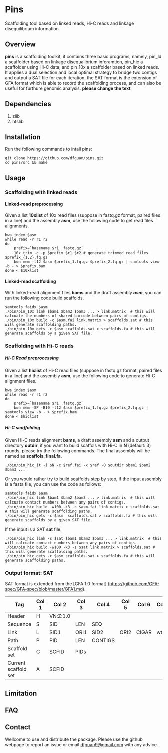 # Pins 

Scaffolding tool based on linked reads, Hi-C reads and linkage disequilibrium information. 

## Overview

**pins** is a scaffolding toolkit, it contains three basic programs, namely, pin\_ld a scaffolder based on linkage disequalibrium inforamtion, pin\_hic a scaffolder using Hi-C data, and pin\_10x a scaffolder based on linked reads. It applies a dual selection and local optimal strategy to bridge two contigs and output a SAT file for each iteration, the SAT format is the extension of GFA format which is able to record the scaffolding process, and can also be useful for furthure genomic analysis. **please change the text**


## Dependencies

1. zlib
2. htslib 



## Installation
Run the following commands to intall pins:

```
git clone https://github.com/dfguan/pins.git
cd pins/src && make

```

## Usage
### Scaffolding with linked reads
#### Linked-read preprocessing
Given a list **10xlist** of 10x read files (suppose in fastq.gz format, paired files in a line) and the assembly **asm**, use the following code to get read files alignments. 

```
bwa index $asm
while read -r r1 r2
do
	prefix=`basename $r1 .fastq.gz`
	10x_trim -c -p $prefix $r1 $r2 # generate trimmed read files $prefix_{1,2}.fq.gz
	bwa mem -t12 $asm $prefix_1.fq.gz $prefix_2.fq.gz | samtools view -b - > $prefix.bam
done < $10xlist
```
#### Linked-read scaffolding
With linked-read alignment files **bams** and the draft assembly ***asm***, you can run the following code build scaffolds.

```
samtools faidx $asm
./bin/pin_10x link $bam1 $bam2 $bam3 ... > link.matrix  # this will calcuate the numbers of shared barcode between pairs of contigs.
./bin/pin_10x build -c $asm.fai link.matrix > scaffolds.sat # this will generate scaffolding paths. 
./bin/pin_10x gets -c $asm scaffolds.sat > scaffolds.fa # this will generate scaffolds by a given SAT file.
```


### Scaffolding with Hi-C reads
##### Hi-C Read preprocessing
Given a list **hiclist** of Hi-C read files (suppose in fastq.gz format, paired files in a line) and the assembly **asm**, use the following code to generate Hi-C alignment files. 

```
bwa index $asm
while read -r r1 r2
do
	prefix=`basename $r1 .fastq.gz`
	bwa mem -SP -B10 -t12 $asm $prefix_1.fq.gz $prefix_2.fq.gz | samtools view -b - > $prefix.bam
done < $hiclist
```

##### Hi-C scaffolding


Given Hi-C reads alignment **bams**, a draft assembly **asm** and a output directory **outdir**, if you want to build scaffols with Hi-C in **N** (default: 3) rounds, please try the following commands. The final assembly will be named as **scaffols_final.fa**.

```
./bin/pin_hic_it -i $N -c $ref.fai -x $ref -O $outdir $bam1 $bam2 $bam3 ... 
```

Or you would rather try to build scaffolds step by step, if the input assembly is a fasta file, you can use the code as follows:

```
samtools faidx $asm
./bin/pin_hic link $bam1 $bam2 $bam3 ... > link.matrix  # this will calcuate contact numbers between any pairs of contigs.
./bin/pin_hic build -w100 -k3 -c $asm.fai link.matrix > scaffolds.sat # this will generate scaffolding paths. 
./bin/pin_hic gets -c $asm  scaffolds.sat > scaffolds.fa # this will generate scaffolds by a given SAT file.
```
If the input is a SAT **sat** file:

```
./bin/pin_hic link -s $sat $bam1 $bam2 $bam3 ... > link.matrix  # this will calcuate contact numbers between any pairs of contigs.
./bin/pin_hic build -w100 -k3 -s $sat link.matrix > scaffolds.sat # this will generate scaffolding paths. 
./bin/pin_hic gets -c $asm scaffolds.sat > scaffolds.fa # this will generate scaffolding paths. 
```

### Output format: SAT
SAT format is extended from the [GFA 1.0 format] (https://github.com/GFA-spec/GFA-spec/blob/master/GFA1.md).

| Tag | Col 1 | Col 2 | Col 3 | Col 4 | Col 5 | Col 6 | Col 7 | Comment | 
|---|---|---|---|---|---|---|---|---| 
| Header | H | VN:Z:1.0 | 
| Sequence | S | SID | LEN | SEQ | 
| Link | L | SID1 | ORI1 | SID2 | ORI2 | CIGAR | wt:f:x | 
| Path | P | PID | LEN | CONTIGS | 
| Scaffold set | C | SCFID | PIDs | 
| Current scaffold set | A | SCFID | 


## Limitation


## FAQ



## Contact

Wellcome to use and distribute the package. Please use the github webpage to report an issue or email dfguan9@gmail.com with any advice. 
